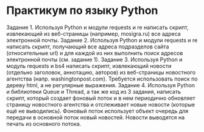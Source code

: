 # Практикум по языку Python

Задание 1. 
Используя Python и модули requests и re написать скрипт, извлекающий из веб-страницы (например, mosigra.ru) все адреса электронной почты.
Задание 2.
Используя Python и модули requests и re написать скрипт, получающий все адреса подразделов сайта (относительные url) и для каждой из них выполнить поиск адресов электронной почты (см. задание 1).
Задание 3. 
Используя Python и модуль requests и bs4 написать скрипт, извлекающий новости (отдельно заголовок, аннотацию, авторов) из веб-страницы новостного агентства (напр. washingtonpost.com). Требуется использовать поиск по дереву html, а не регулярные выражения.
Задание 4. 
Используя Python  и библиотеки Queue и Thread, а так же код из 3 задания, написать скрипт, который создает фоновый поток и в нем периодично обновляет страницу новостного агентства и отслеживает новые новости (которые ещё не выводились). Фоновый поток использует объект очередь для передачи в основной поток новый новостей. Новости выводятся на печать из основного потока.
